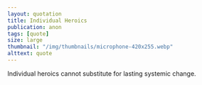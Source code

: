 ```yaml
---
layout: quotation
title: Individual Heroics
publication: anon
tags: [quote]
size: large
thumbnail: "/img/thumbnails/microphone-420x255.webp"
alttext: quote
---
```


Individual heroics cannot substitute for lasting systemic change.
